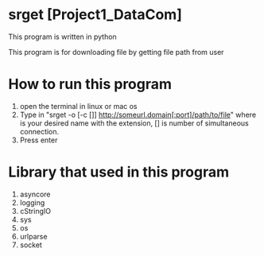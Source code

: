 # srget [Project1_DataCom]

This program is written in python 

This program is for downloading file by getting file path from user 

# How to run this program
1. open the terminal in linux or mac os
2. Type in "srget -o <output file> [-c [<numConn>]] http://someurl.domain[:port]/path/to/file" 
    where <output file> is your desired name with the extension, [<numConn>] is number of simultaneous connection.
3. Press enter

# Library that used in this program
1. asyncore 
2. logging
3. cStringIO
4. sys
5. os
6. urlparse
7. socket
